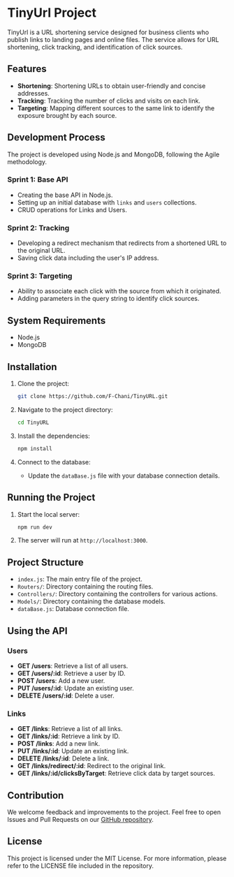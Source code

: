 # TinyUrl Project

TinyUrl is a URL shortening service designed for business clients who publish links to landing pages and online files. The service allows for URL shortening, click tracking, and identification of click sources.

## Features

- **Shortening**: Shortening URLs to obtain user-friendly and concise addresses.
- **Tracking**: Tracking the number of clicks and visits on each link.
- **Targeting**: Mapping different sources to the same link to identify the exposure brought by each source.

## Development Process

The project is developed using Node.js and MongoDB, following the Agile methodology.

### Sprint 1: Base API
- Creating the base API in Node.js.
- Setting up an initial database with `links` and `users` collections.
- CRUD operations for Links and Users.

### Sprint 2: Tracking
- Developing a redirect mechanism that redirects from a shortened URL to the original URL.
- Saving click data including the user's IP address.

### Sprint 3: Targeting
- Ability to associate each click with the source from which it originated.
- Adding parameters in the query string to identify click sources.

## System Requirements

- Node.js
- MongoDB

## Installation

1. Clone the project:

    ```sh
    git clone https://github.com/F-Chani/TinyURL.git
    ```

2. Navigate to the project directory:

    ```sh
    cd TinyURL
    ```

3. Install the dependencies:

    ```sh
    npm install
    ```

4. Connect to the database:
    - Update the `dataBase.js` file with your database connection details.

## Running the Project

1. Start the local server:

    ```sh
    npm run dev
    ```

2. The server will run at `http://localhost:3000`.

## Project Structure

- `index.js`: The main entry file of the project.
- `Routers/`: Directory containing the routing files.
- `Controllers/`: Directory containing the controllers for various actions.
- `Models/`: Directory containing the database models.
- `dataBase.js`: Database connection file.

## Using the API

### Users

- **GET /users**: Retrieve a list of all users.
- **GET /users/:id**: Retrieve a user by ID.
- **POST /users**: Add a new user.
- **PUT /users/:id**: Update an existing user.
- **DELETE /users/:id**: Delete a user.

### Links

- **GET /links**: Retrieve a list of all links.
- **GET /links/:id**: Retrieve a link by ID.
- **POST /links**: Add a new link.
- **PUT /links/:id**: Update an existing link.
- **DELETE /links/:id**: Delete a link.
- **GET /links/redirect/:id**: Redirect to the original link.
- **GET /links/:id/clicksByTarget**: Retrieve click data by target sources.

## Contribution

We welcome feedback and improvements to the project. Feel free to open Issues and Pull Requests on our [GitHub repository](https://github.com/yourusername/tinyurl-project).

## License

This project is licensed under the MIT License. For more information, please refer to the LICENSE file included in the repository.
